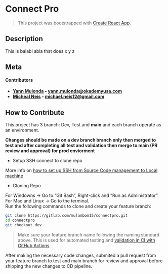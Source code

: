 # Connect Pro

> This project was bootstrapped with [Create React App](https://github.com/facebook/create-react-app).

## Description
This is balabl abla that does x y z

## Meta

#### Contributors
* **[Yann Mulonda](https://github.com/YannMjl) - yann.mulonda@okademyusa.com**
* **[Micheal Neis](https://github.com/michael-neis) - michael.neis12@gmail.com**

## How to Contribute

This project has 3 branch: Dev, Test and **main** 
and each branch operate as an environment.

**Changes should be made on a dev branch branch only then merged to test and after completing all test and validation then merge to main (PR review and approval) for prod enviorment**

* Setup SSH connect to clone repo

More info on [how to set up SSH from Source Code management to Local machine](https://medium.com/p/d805bb2ed28b)

* Cloning Repo

For Windowns → Go to “Git Bash”, Right-click and “Run as Administrator”.<br> 
For Mac and Linux → Go to the terminal.<br>
Run the following commands to clone and create your feature branch:

```bash
git clone https://gitlab.com/mulambom15/connectpro.git
cd connectpro
git checkout dev
```

> Make sure your feature branch name following the naming standard above. This is used for automated testing and [validation in CI with GitHub Actions](https://github.com/michael-neis/mem_match/actions/).

After making the necessary code changes, submited a pull request from your feature branch to test and main branch for review and approval before shipping the new changes to CD pipeline.
